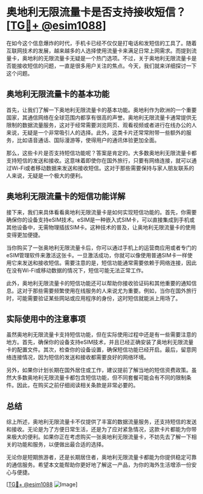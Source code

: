 # 奥地利无限流量卡是否支持接收短信？[[TG💪+ @esim1088](https://t.me/s/esim1088)]

在如今这个信息爆炸的时代，手机卡已经不仅仅是打电话和发短信的工具了。随着互联网技术的发展，越来越多的人选择使用流量卡来满足日常上网需求。而提到流量卡，奥地利的无限流量卡无疑是一个热门选项。不过，关于奥地利无限流量卡是否能接收短信的问题，一直是很多用户关注的焦点。今天，我们就来详细探讨一下这个问题。

## 奥地利无限流量卡的基本功能

首先，让我们了解一下奥地利无限流量卡的基本功能。奥地利作为欧洲的一个重要国家，其通信网络在全球范围内都享有很高的声誉。奥地利无限流量卡通常提供无限制的数据流量服务，这对于经常需要浏览网页、观看视频或者进行在线办公的人来说，无疑是一个非常吸引人的选择。此外，这类卡片还常常附带一些额外的服务，比如语音通话、国际漫游等，使得用户的通讯体验更加全面。

那么，这些卡片是否支持短信功能呢？答案是肯定的。大多数奥地利无限流量卡都支持短信的发送和接收。这意味着即使你在国外旅行，只要有网络连接，就可以通过Wi-Fi或者移动数据来发送和接收短信。这对于那些需要保持与家人朋友联系的人来说，无疑是一个极大的便利。

## 奥地利无限流量卡的短信功能详解

接下来，我们来具体看看奥地利无限流量卡是如何实现短信功能的。首先，你需要确保你的设备支持eSIM技术。eSIM是一种嵌入式SIM卡，可以直接集成到手机或其他设备中，无需物理插拔SIM卡。这种技术的普及，让奥地利无限流量卡的使用变得更加便捷。

当你购买了一张奥地利无限流量卡后，你可以通过手机上的运营商应用或者专门的eSIM管理软件来激活这张卡。一旦激活成功，你就可以像使用普通SIM卡一样使用它来发送和接收短信。需要注意的是，短信功能通常需要依赖于网络连接，因此在没有Wi-Fi或移动数据的情况下，短信可能无法正常工作。

此外，奥地利无限流量卡的短信功能还可以帮助你接收验证码和其他重要的通知信息。这对于那些需要频繁使用在线服务的人来说尤为重要。例如，当你在国外旅行时，可能需要验证某些网站或应用程序的身份，这时短信就能派上用场了。

## 实际使用中的注意事项

虽然奥地利无限流量卡支持短信功能，但在实际使用过程中还是有一些需要注意的地方。首先，确保你的设备支持eSIM技术，并且已经正确安装了奥地利无限流量卡的配置文件。其次，检查你的设备设置，确保短信功能已经开启。最后，留意网络连接情况，因为短信的发送和接收都需要良好的网络环境。

另外，如果你计划长期在国外居住或工作，建议提前了解当地的短信资费政策。虽然大多数奥地利无限流量卡都包含短信功能，但不同套餐可能会有不同的限制条件。因此，在购买之前仔细阅读相关条款是非常必要的。

## 总结

综上所述，奥地利无限流量卡不仅提供了丰富的数据流量服务，还支持短信的发送和接收。无论是为了方便日常生活，还是为了应对紧急情况，这款卡片都能为你带来极大的便利。如果你正在考虑购买一张奥地利无限流量卡，不妨先去了解一下相关的功能和服务，以便做出最合适的选择。

无论你是短期旅游者，还是长期居住者，奥地利无限流量卡都能为你提供稳定可靠的通信服务。希望本文能帮助你更好地了解这一产品，为你的海外生活增添一份安心与便捷。

[[TG💪+ @esim1088](https://t.me/s/esim1088) ![Image](https://i.postimg.cc/4NQfJmqS/Snipaste-2025-05-13-00-14-12.png)]